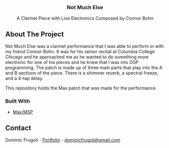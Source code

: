 <br/>
<div align="center">

<h3 align="center">Not Much Else</h3>
<p align="center">
A Clarinet Piece with Live Electronics Composed by Connor Bohn

  


</p>
</div>

## About The Project

Not Much Else was a clarinet performance that I was able to perform in with my friend Connor Bohn. It was for his ​senior recital at Columbia College Chicago and he approached me as he wanted to do something more electronic for one of his pieces and he knew that I was into DSP programming. The patch is made up of three main parts that play into the A and B sections of the piece. There is a shimmer reverb, a spectral freeze, and a 4-tap delay.

This repository holds the Max patch that was made for the performance.

### Built With

- [Max/MSP](https://cycling74.com/products/max)

## Contact

Dominic Frugoli - [Portfolio](https://www.dominicfrugoli.com/) - dominicfrugoli@gmail.com

